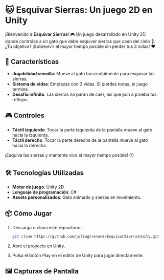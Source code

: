 # 🐱 Esquivar Sierras: Un juego 2D en Unity

¡Bienvenido a **Esquivar Sierras**! 🎮 Un juego desarrollado en Unity 2D donde controlas a un gato que debe esquivar sierras que caen del cielo 🌌. ¿Tu objetivo? ¡Sobrevivir el mayor tiempo posible sin perder tus 3 vidas! ❤️

## 🚀 Características

- **Jugabilidad sencilla**: Mueve al gato horizontalmente para esquivar las sierras.  
- **Sistema de vidas**: Empiezas con 3 vidas. Si pierdes todas, el juego termina.
- **Desafío infinito**: Las sierras no paran de caer, así que pon a prueba tus reflejos.  

## 🎮 Controles

- **Táctil izquierdo**: Tocar la parte izquierda de la pantalla mueve al gato hacia la izquierda.  
- **Táctil derecho**: Tocar la parte derecha de la pantalla mueve al gato hacia la derecha.

¡Esquiva las sierras y mantente vivo el mayor tiempo posible! 🕒

## 🛠️ Tecnologías Utilizadas

- **Motor de juego**: Unity 2D  
- **Lenguaje de programación**: C#  
- **Assets personalizados**: Gato animado y sierras en movimiento.  

## 📦 Cómo Jugar

1. Descarga o clona este repositorio:
   ```bash
   git clone https://github.com/juliogtrenard/EsquivarSierrasUnity.git
   
2. Abre el proyecto en Unity.

3. Pulsa el botón Play en el editor de Unity para jugar directamente.

## 🖼️ Capturas de Pantalla
